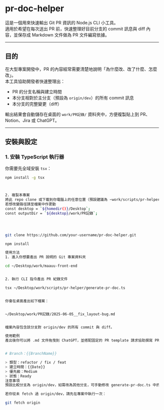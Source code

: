 # pr-doc-helper

這是一個用來快速輸出 Git PR 資訊的 Node.js CLI 小工具。  
適用於希望在每次送出 PR 前，快速整理好目前分支的 commit 訊息與 diff 內容，並保存成 Markdown 文件做為 PR 文件編寫依據。

---

## 目的

在大型專案開發中，PR 的內容經常需要清楚地說明「為什麼改、改了什麼、怎麼改」。  
本工具協助開發者快速整理出：

- PR 的分支名稱與建立時間
- 本分支相對於主分支（預設為 `origin/dev`）的所有 commit 訊息
- 本分支的完整變更（diff）

輸出結果會自動儲存在桌面的 `work/PR記錄/` 資料夾中，方便複製貼上到 PR、Notion、Jira 或 ChatGPT。

---

## 安裝與設定

### 1. 安裝 TypeScript 執行器

你需要先全域安裝 `tsx`：

```bash
npm install -g tsx



2. 複製本專案
將此 repo clone 或下載到你電腦上的任意位置（預設建議為 ~work/scripts/pr-helper/）：
若想改變路徑請至檔案中作更動
const desktop = `${homedir()}/Desktop`;
const outputDir = `${desktop}/work/PR記錄`;




git clone https://github.com/your-username/pr-doc-helper.git

npm install

使用方法
1. 進入你想要產出 PR 說明的 Git 專案資料夾

cd ~/Desktop/work/maauu-front-end


2. 執行 CLI 指令產出 PR 紀錄文件

tsx ~/Desktop/work/scripts/pr-helper/generate-pr-doc.ts


你會在桌面產出如下檔案：


~/Desktop/work/PR記錄/2025-06-05__fix_layout-bug.md


檔案內容包含該分支對 origin/dev 的所有 commit 與 diff。

使用範例
產出後你可以將 .md 文件拖曳到 ChatGPT，並搭配固定的 PR template 請求協助撰寫 PR 文件，如：


# Branch：{{BranchName}}

> 類型：refactor / fix / feat
> 建立時間：{{Date}}
> 優先級：Medium
> 狀態：Ready
注意事項
預設比較分支為 origin/dev，如需改為其他分支，可手動修改 generate-pr-doc.ts 中的指令。

若你從未 fetch 過 origin/dev，請先在專案中執行一次：

git fetch origin
```
